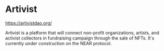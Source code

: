 # Artivist

https://artivistdao.org/  

Artivist is a platform that will connect non-profit organizations, artists, and activist collectors in fundraising campaign through the sale of NFTs. It's currently under construction on the NEAR protocol. 
